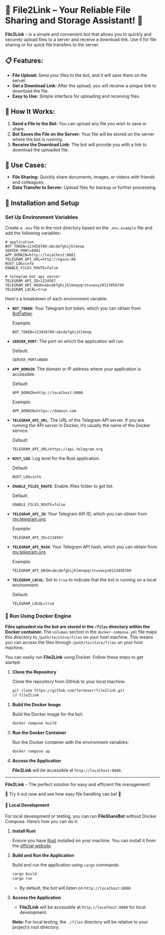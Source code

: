 # 🌟 **File2Link** – Your Reliable File Sharing and Storage Assistant! 🌟

**File2Link** – is a simple and convenient bot that allows you to quickly and securely upload files to a server and
receive a download link. Use it for file sharing or for quick file transfers to the server.

## 📋 **Features:**

- **File Upload:** Send your files to the bot, and it will save them on the server.
- **Get a Download Link:** After the upload, you will receive a unique link to download the file.
- **Easy to Use:** Simple interface for uploading and receiving files.

## 🚀 **How It Works:**

1. **Send a File to the Bot:** You can upload any file you wish to save or share.
2. **Bot Saves the File on the Server:** Your file will be stored on the server where the bot is running.
3. **Receive the Download Link:** The bot will provide you with a link to download the uploaded file.

## 📂 **Use Cases:**

- **File Sharing:** Quickly share documents, images, or videos with friends and colleagues.
- **Data Transfer to Server:** Upload files for backup or further processing.

## 🧩 **Installation and Setup**

### **Set Up Environment Variables**

Create a `.env` file in the root directory based on the `.env.example` file and add the following variables:

   ```text
   # application
   BOT_TOKEN=123456789:abcdefghijklmnop
   SERVER_PORT=8081
   APP_DOMAIN=http://localhost:8081
   TELEGRAM_API_URL=http://nginx:80
   RUST_LOG=info
   ENABLE_FILES_ROUTE=false
   
   # telegram bot api server
   TELEGRAM_API_ID=1234567
   TELEGRAM_API_HASH=abcdefghijklmnopqrstuvwxyz0123456789
   TELEGRAM_LOCAL=true
   ```

Here's a breakdown of each environment variable:

- **`BOT_TOKEN`**: Your Telegram bot token, which you can obtain
  from [BotFather](https://core.telegram.org/bots#botfather).

  Example:
  ```text
  BOT_TOKEN=123456789:abcdefghijklmnop
  ```

- **`SERVER_PORT`**: The port on which the application will run.

  Default:
  ```text
  SERVER_PORT=8080
  ```

- **`APP_DOMAIN`**: The domain or IP address where your application is accessible.

  Default:
  ```text
  APP_DOMAIN=http://localhost:8080
  ```

  Example:
  ```text
  APP_DOMAIN=https://domain.com
  ```

- **`TELEGRAM_API_URL`**: The URL of the Telegram API server. If you are running the API server in Docker, it’s
  usually the name of the Docker service.

  Default:
  ```text
  TELEGRAM_API_URL=https://api.telegram.org
  ```

- **`RUST_LOG`**: Log level for the Rust application.

  Default:
  ```text
  RUST_LOG=info
  ```

- **`ENABLE_FILES_ROUTE`**: Enable /files folder to get list.

  Default:
  ```text
  ENABLE_FILES_ROUTE=false
  ```

- **`TELEGRAM_API_ID`**: Your Telegram API ID, which you can obtain
  from [my.telegram.org](https://my.telegram.org/).

  Example:
  ```text
  TELEGRAM_API_ID=1234567
  ```

- **`TELEGRAM_API_HASH`**: Your Telegram API hash, which you can obtain
  from [my.telegram.org](https://my.telegram.org/).

  Example:
  ```text
  TELEGRAM_API_HASH=abcdefghijklmnopqrstuvwxyz0123456789
  ```

- **`TELEGRAM_LOCAL`**: Set to `true` to indicate that the bot is running on a local environment.

  Default:
  ```text
  TELEGRAM_LOCAL=true
  ```

### 🐳 Run Using Docker Engine

**Files uploaded via the bot are stored in the `/files` directory within the Docker container.** The `volumes` section
in the `docker-compose.yml` file maps this directory to `/path/to/store/files` on your host machine. This means you can
access the files through `/path/to/store/files` on your host machine.

You can easily run **File2Link** using Docker. Follow these steps to get started:

1. **Clone the Repository**

   Clone the repository from GitHub to your local machine:

   ```bash
   git clone https://github.com/farneser/file2link.git
   cd file2link
   ```

2. **Build the Docker Image**

   Build the Docker image for the bot:

   ```bash
   docker compose build 
   ```

3. **Run the Docker Container**

   Run the Docker container with the environment variables:

   ```bash
   docker compose up
   ```

4. **Access the Application**

   **File2Link** will be accessible at `http://localhost:8080`.

---

**File2Link** – The perfect solution for easy and efficient file management!

🌟 Try it out now and see how easy file handling can be! 🌟

#### 🚀 Local Development

For local development or testing, you can run **FileShareBot** without Docker Compose. Here’s how you can do it:

1. **Install Rust**

   Ensure you have [Rust](https://www.rust-lang.org/) installed on your machine. You can install it from
   the [official website](https://www.rust-lang.org/tools/install).

2. **Build and Run the Application**

   Build and run the application using `cargo` commands:

   ```bash
   cargo build
   cargo run
   ```

    - By default, the bot will listen on `http://localhost:8080`.

3. **Access the Application**

    - **File2Link** will be accessible at `http://localhost:8080` for local development.

   **Note:** For local testing, the `./files` directory will be relative to your project’s root directory.
